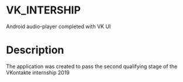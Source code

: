 # VK_INTERSHIP
Android audio-player completed with VK UI
# Description
The application was created to pass the second qualifying stage of the VKontakte internship 2019

